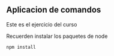 ## Aplicacion de comandos
Este es el ejercicio del curso 

Recuerden instalar los paquetes de node 

```
npm install
```
